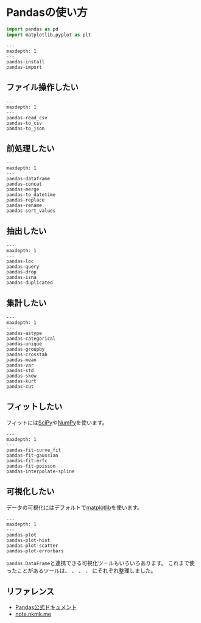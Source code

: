 # Pandasの使い方

```python
import pandas as pd
import matplotlib.pyplot as plt
```

```{toctree}
---
maxdepth: 1
---
pandas-install
pandas-import
```

## ファイル操作したい

```{toctree}
---
maxdepth: 1
---
pandas-read_csv
pandas-to_csv
pandas-to_json
```

## 前処理したい

```{toctree}
---
maxdepth: 1
---
pandas-dataframe
pandas-concat
pandas-merge
pandas-to_datetime
pandas-replace
pandas-rename
pandas-sort_values
```

## 抽出したい

```{toctree}
---
maxdepth: 1
---
pandas-loc
pandas-query
pandas-drop
pandas-isna
pandas-duplicated
```

## 集計したい

```{toctree}
---
maxdepth: 1
---
pandas-astype
pandas-categorical
pandas-unique
pandas-groupby
pandas-crosstab
pandas-mean
pandas-var
pandas-std
pandas-skew
pandas-kurt
pandas-cut
```

## フィットしたい

フィットには[SciPy](https://scipy.org/)や[NumPy](https://numpy.org/ja/)を使います。

```{toctree}
---
maxdepth: 1
---
pandas-fit-curve_fit
pandas-fit-gaussian
pandas-fit-erfc
pandas-fit-poisson
pandas-interpolate-spline
```

## 可視化したい

データの可視化にはデフォルトで[matplotlib](https://matplotlib.org/)を使います。

```{toctree}
---
maxdepth: 1
---
pandas-plot
pandas-plot-hist
pandas-plot-scatter
pandas-plot-errorbars
```

``pandas.DataFrame``と連携できる可視化ツールもいろいろあります。
これまで使ったことがあるツールは、
[](../matplotlib/matplotlib-usage.md)、
[](../altair/altair-usage.md)、
[](../plotly/plotly-usage.md)、
[](../hvplot/hvplot-usage.md)
にそれぞれ整理しました。

## リファレンス

- [Pandas公式ドキュメント](https://pandas.pydata.org/docs/)
- [note.nkmk.me](https://note.nkmk.me/pandas/)
